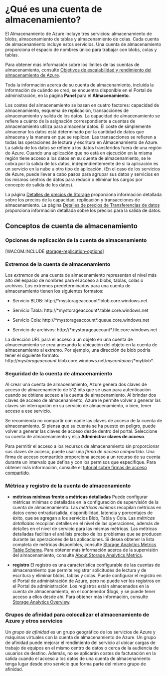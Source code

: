 <properties linkid="manage-services-what-is-a-storage-account" urlDisplayName="What is a Storage Account" pageTitle="What is a storage account? | Microsoft Azure" metaKeywords="" description="Learn about the different types of storage accounts available in Azure, and get definitions for key storage terms." metaCanonical="" services="storage" documentationCenter="" title="What is a Storage Account?" authors="tamram" solutions="" manager="mbaldwin" editor="cgronlun" />

<tags ms.service="storage" ms.workload="storage" ms.tgt_pltfrm="na" ms.devlang="na" ms.topic="article" ms.date="01/01/1900" ms.author="tamram"/>

# ¿Qué es una cuenta de almacenamiento?

El Almacenamiento de Azure incluye tres servicios: almacenamiento de blobs, almacenamiento de tablas y almacenamiento de colas. Cada cuenta de almacenamiento incluye estos servicios. Una cuenta de almacenamiento proporciona el espacio de nombres único para trabajar con blobs, colas y tablas.

Para obtener más información sobre los límites de las cuentas de almacenamiento, consulte [Objetivos de escalabilidad y rendimiento del almacenamiento de Azure][Objetivos de escalabilidad y rendimiento del almacenamiento de Azure].

Toda la información acerca de su cuenta de almacenamiento, incluida la información de cuándo se creó, se encuentra disponible en el Portal de administración, en la página **Panel** para el **Almacenamiento**.

Los costes del almacenamiento se basan en cuatro factores: capacidad de almacenamiento, esquema de replicación, transacciones de almacenamiento y salida de los datos. La capacidad de almacenamiento se refiere a cuánto de la asignación correspondiente a cuentas de almacenamiento utiliza para almacenar datos. El coste de simplemente almacenar los datos está determinado por la cantidad de datos que almacena y la manera en que se replican. Las transacciones se refieren a todas las operaciones de lectura y escritura en Almacenamiento de Azure. La salida de los datos se refiere a los datos transferidos fuera de una región de Azure. Cuando una aplicación que no está en ejecución en la misma región tiene acceso a los datos en su cuenta de almacenamiento, se le cobra por la salida de los datos, independientemente de si la aplicación es un servicio en la nube u otro tipo de aplicación. (En el caso de los servicios de Azure, puede llevar a cabo pasos para agrupar sus datos y servicios en los mismos centros de datos para reducir o eliminar los cargos por concepto de salida de los datos).

La página [Detalles de precios de Storage][Detalles de precios de Storage] proporciona información detallada sobre los precios de la capacidad, replicación y transacciones de almacenamiento. La página [Detalles de precios de Transferencias de datos][Detalles de precios de Transferencias de datos] proporciona información detallada sobre los precios para la salida de datos.

## Conceptos de cuenta de almacenamiento

### Opciones de replicación de la cuenta de almacenamiento

[WACOM.INCLUDE [storage-replication-options](../includes/storage-replication-options.md)]

### Extremos de la cuenta de almacenamiento

Los *extremos* de una cuenta de almacenamiento representan el nivel más alto del espacio de nombres para el acceso a blobs, tablas, colas o archivos. Los extremos predeterminados para una cuenta de almacenamiento tienen los siguientes formatos:

-   Servicio BLOB: http://*mystorageaccount\*.blob.core.windows.net

-   Servicio Tabla: http://*mystorageaccount\*.table.core.windows.net

-   Servicio Cola: http://*mystorageaccount\*.queue.core.windows.net

-   Servicio de archivos: http://*mystorageaccount\*.file.core.windows.net

La dirección URL para el acceso a un objeto en una cuenta de almacenamiento se crea anexando la ubicación del objeto en la cuenta de almacenamiento al extremo. Por ejemplo, una dirección de blob podría tener el siguiente formato: http://*mystorageaccount*.blob.core.windows.net/*mycontainer*/*myblob\*.

### Seguridad de la cuenta de almacenamiento

Al crear una cuenta de almacenamiento, Azure genera dos claves de acceso de almacenamiento de 512 bits que se usan para autenticación cuando se obtiene acceso a la cuenta de almacenamiento. Al brindar dos claves de acceso de almacenamiento, Azure le permite volver a generar las claves sin interrupción en su servicio de almacenamiento, o bien, tener acceso a ese servicio.

Se recomienda no compartir con nadie las claves de acceso de la cuenta de almacenamiento. Si piensa que su cuenta se ha puesto en peligro, puede volver a generar las claves de acceso desde dentro del portal. Seleccione su cuenta de almacenamiento y elija **Administrar claves de acceso**.

Para permitir el acceso a los recursos de almacenamiento sin proporcionar sus claves de acceso, puede usar una *firma de acceso compartido*. Una firma de acceso compartido proporciona acceso a un recurso de su cuenta durante un intervalo que defina y con los permisos que especifique. Para obtener más información, consulte el [tutorial sobre firmas de acceso compartido][tutorial sobre firmas de acceso compartido].

### Métrica y registro de la cuenta de almacenamiento

-   **métricas mínimas frente a métricas detalladas** Puede configurar métricas mínimas o detalladas en la configuración de supervisión de la cuenta de almacenamiento. Las *métricas mínimas* recopilan métricas en datos como entrada/salida, disponibilidad, latencia y porcentajes de éxito, que se agregan a los servicios Blob, Tabla y Cola. Las *métricas detalladas* recopilan detalles en el nivel de las operaciones, además de detalles en el nivel de servicio para las mismas métricas. Las métricas detalladas facilitan el análisis preciso de los problemas que se producen durante las operaciones de las aplicaciones. Si desea obtener la lista completa de métricas disponibles, consulte [Storage Analytics Metrics Table Schema][Storage Analytics Metrics Table Schema]. Para obtener más información acerca de la supervisión del almacenamiento, consulte [About Storage Analytics Metrics][About Storage Analytics Metrics].

-   **registro** El registro es una característica configurable de las cuentas de almacenamiento que permite registrar solicitudes de lectura y de escritura y eliminar blobs, tablas y colas. Puede configurar el registro en el Portal de administración de Azure, pero no puede ver los registros en el Portal de administración. Los registros están almacenados en la cuenta de almacenamiento, en el contenedor $logs, y se puede tener acceso a ellos desde ahí. Para obtener más información, consulte [Storage Analytics Overview][Storage Analytics Overview].

### Grupos de afinidad para colocalizar el almacenamiento de Azure y otros servicios

Un *grupo de afinidad* es un grupo geográfico de los servicios de Azure y máquinas virtuales con la cuenta de almacenamiento de Azure. Un grupo de afinidad puede mejorar el rendimiento del servicio al ubicar cargas de trabajo de equipos en el mismo centro de datos o cerca de la audiencia de usuarios de destino. Además, no se aplicarán costes de facturación en la salida cuando el acceso a los datos de una cuenta de almacenamiento tenga lugar desde otro servicio que forma parte del mismo grupo de afinidad.

  [Objetivos de escalabilidad y rendimiento del almacenamiento de Azure]: http://msdn.microsoft.com/es-es/library/dn249410.aspx
  [Detalles de precios de Storage]: http://www.windowsazure.com/es-es/pricing/details/#storage
  [Detalles de precios de Transferencias de datos]: http://www.windowsazure.com/es-es/pricing/details/data-transfers/
  [storage-replication-options]: ../includes/storage-replication-options.md
  [tutorial sobre firmas de acceso compartido]: ../storage-dotnet-shared-access-signature-part-1/
  [Storage Analytics Metrics Table Schema]: http://msdn.microsoft.com/es-es/library/windowsazure/hh343264.aspx
  [About Storage Analytics Metrics]: http://msdn.microsoft.com/es-es/library/windowsazure/hh343258.aspx
  [Storage Analytics Overview]: http://msdn.microsoft.com/es-es/library/windowsazure/hh343268.aspx
